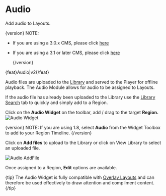 # Audio 

Add audio to Layouts.

{version}
NOTE:

- If you are using a 3.0.x CMS, please click [here](media_module_audio_3.html)

- If you are using a 3.1 or later CMS, please click [here](media_module_audio.html)
  
  {/version}
  

{feat}Audio|v2{/feat}

Audio files are uploaded to the [Library](media_library_2.html) and served to the Player for offline playback. The Audio Module allows for audio to be assigned to Layouts.

If the audio file has already been uploaded to the Library use the [Library Search](layouts_library_search.html) tab to quickly and simply add to a Region.


Click on the **Audio Widget** on the toolbar,  add / drag to the target **Region.** ![Audio Widget](img/v2_media_audio_widget.png)



{version}
NOTE: If you are using 1.8, select **Audio** from the Widget Toolbox to add to your Region Timeline.
{/version}

Click on **Add files** to upload to the Library or click on View Library to select an uploaded file.

![Audio AddFile](img/v2_modules_audio_upload.png)

Once assigned to a Region, **Edit** options are available.

{tip}
The Audio Widget is fully compatible with [Overlay Layouts](layouts_overlay.html) and can therefore be used effectively to draw attention and compliment content.
{/tip}